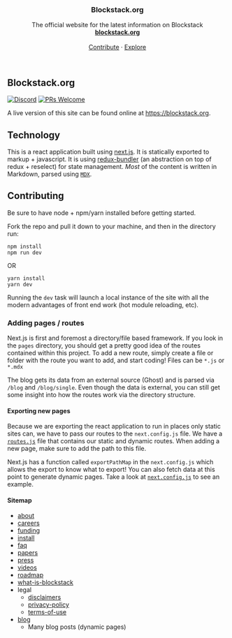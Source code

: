 <p align="center">
  <h3 align="center">Blockstack.org</h3>

  <p align="center">
    The official website for the latest information on Blockstack
    <br>
    <a href="http://blockstack.org"><strong>blockstack.org</strong></a>
    <br>
    <br>
    <a href="https://github.com/blockstack/blockstack.org#contributing">Contribute</a>
    &middot;
    <a href="https://github.com/blockstack/">Explore</a>
  </p>
</p>

<br>

## Blockstack.org

[![Discord](https://img.shields.io/discord/621759717756370964)](https://chat.blockstack.org)
[![PRs Welcome](https://img.shields.io/badge/PRs-welcome-brightgreen.svg?style=flat)](http://makeapullrequest.com)

A live version of this site can be found online at https://blockstack.org.

## Technology

This is a react application built using [next.js](https://github.com/zeit/next.js/). It is statically exported to markup + javascript. It is using [redux-bundler]() (an abstraction on top of redux + reselect) for state management. _Most_ of the content is written in Markdown, parsed using [`MDX`]().

## Contributing

Be sure to have node + npm/yarn installed before getting started.

Fork the repo and pull it down to your machine, and then in the directory run:

```
npm install
npm run dev
```

OR

```
yarn install
yarn dev
```

Running the `dev` task will launch a local instance of the site with all the modern advantages of front end work (hot module reloading, etc).

### Adding pages / routes

Next.js is first and foremost a directory/file based framework. If you look in the `pages` directory, you should get a pretty good idea of the routes contained within this project. To add a new route, simply create a file or folder with the route you want to add, and start coding! Files can be `*.js` or `*.mdx`

The blog gets its data from an external source (Ghost) and is parsed via `/blog` and `/blog/single`. Even though the data is external, you can still get some insight into how the routes work via the directory structure.

#### Exporting new pages

Because we are exporting the react application to run in places only static sites can, we have to pass our routes to the `next.config.js` file. We have a [`routes.js`](https://github.com/blockstack/blockstack.org/blob/master/routes.js) file that contains our static and dynamic routes. When adding a new page, make sure to add the path to this file.

Next.js has a function called `exportPathMap` in the `next.config.js` which allows the export to know what to export! You can also fetch data at this point to generate dynamic pages. Take a look at [`next.config.js`](https://github.com/blockstack/blockstack.org/blob/master/next.config.js) to see an example.

#### Sitemap

- [about](https://blockstack.org/about)
- [careers](https://blockstack.org/careers)
- [funding](https://blockstack.org/funding)
- [install](https://blockstack.org/install)
- [faq](https://blockstack.org/faq)
- [papers](https://blockstack.org/papers)
- [press](https://blockstack.org/press)
- [videos](https://blockstack.org/videos)
- [roadmap](https://blockstack.org/roadmap)
- [what-is-blockstack](https://blockstack.org/what-is-blockstack)
- legal
  - [disclaimers](https://blockstack.org/legal/disclaimers)
  - [privacy-policy](https://blockstack.org/legal/privacy-policy)
  - [terms-of-use](https://blockstack.org/legal/terms-of-use)
- [blog](https://blockstack.org/blog)
  - Many blog posts (dynamic pages)
